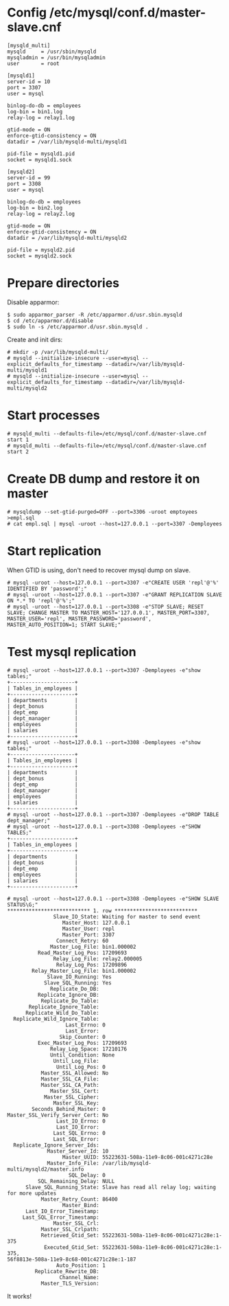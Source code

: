 # Config /etc/mysql/conf.d/master-slave.cnf

    [mysqld_multi]
    mysqld     = /usr/sbin/mysqld
    mysqladmin = /usr/bin/mysqladmin
    user       = root
    
    [mysqld1]
    server-id = 10
    port = 3307
    user = mysql
    
    binlog-do-db = employees
    log-bin = bin1.log
    relay-log = relay1.log
    
    gtid-mode = ON
    enforce-gtid-consistency = ON
    datadir = /var/lib/mysqld-multi/mysqld1
    
    pid-file = mysqld1.pid
    socket = mysqld1.sock
    
    [mysqld2]
    server-id = 99
    port = 3308
    user = mysql
    
    binlog-do-db = employees
    log-bin = bin2.log
    relay-log = relay2.log
    
    gtid-mode = ON
    enforce-gtid-consistency = ON
    datadir = /var/lib/mysqld-multi/mysqld2
    
    pid-file = mysqld2.pid
    socket = mysqld2.sock

# Prepare directories
Disable apparmor:

    $ sudo apparmor_parser -R /etc/apparmor.d/usr.sbin.mysqld
    $ cd /etc/apparmor.d/disable
    $ sudo ln -s /etc/apparmor.d/usr.sbin.mysqld .

Create and init dirs:

    # mkdir -p /var/lib/mysqld-multi/
    # mysqld --initialize-insecure --user=mysql --explicit_defaults_for_timestamp --datadir=/var/lib/mysqld-multi/mysqld1
    # mysqld --initialize-insecure --user=mysql --explicit_defaults_for_timestamp --datadir=/var/lib/mysqld-multi/mysqld2

# Start processes

    # mysqld_multi --defaults-file=/etc/mysql/conf.d/master-slave.cnf start 1
    # mysqld_multi --defaults-file=/etc/mysql/conf.d/master-slave.cnf start 2

# Create DB dump and restore it on master

    # mysqldump --set-gtid-purged=OFF --port=3306 -uroot emptoyees >empl.sql
    # cat empl.sql | mysql -uroot --host=127.0.0.1 --port=3307 -Demployees

# Start replication
When GTID is using, don't need to recover mysql dump on slave.

    # mysql -uroot --host=127.0.0.1 --port=3307 -e"CREATE USER 'repl'@'%' IDENTIFIED BY 'password';"
    # mysql -uroot --host=127.0.0.1 --port=3307 -e"GRANT REPLICATION SLAVE ON *.* TO 'repl'@'%';"
    # mysql -uroot --host=127.0.0.1 --port=3308 -e"STOP SLAVE; RESET SLAVE; CHANGE MASTER TO MASTER_HOST='127.0.0.1', MASTER_PORT=3307, MASTER_USER='repl', MASTER_PASSWORD='password', MASTER_AUTO_POSITION=1; START SLAVE;"

# Test mysql replication

    # mysql -uroot --host=127.0.0.1 --port=3307 -Demployees -e"show tables;"
    +---------------------+
    | Tables_in_employees |
    +---------------------+
    | departments         |
    | dept_bonus          |
    | dept_emp            |
    | dept_manager        |
    | employees           |
    | salaries            |
    +---------------------+
    # mysql -uroot --host=127.0.0.1 --port=3308 -Demployees -e"show tables;"
    +---------------------+
    | Tables_in_employees |
    +---------------------+
    | departments         |
    | dept_bonus          |
    | dept_emp            |
    | dept_manager        |
    | employees           |
    | salaries            |
    +---------------------+
    # mysql -uroot --host=127.0.0.1 --port=3307 -Demployees -e"DROP TABLE dept_manager;"
    # mysql -uroot --host=127.0.0.1 --port=3308 -Demployees -e"SHOW TABLES;"
    +---------------------+
    | Tables_in_employees |
    +---------------------+
    | departments         |
    | dept_bonus          |
    | dept_emp            |
    | employees           |
    | salaries            |
    +---------------------+
    
    # mysql -uroot --host=127.0.0.1 --port=3308 -Demployees -e"SHOW SLAVE STATUS\G;"
    *************************** 1. row ***************************
                   Slave_IO_State: Waiting for master to send event
                      Master_Host: 127.0.0.1
                      Master_User: repl
                      Master_Port: 3307
                    Connect_Retry: 60
                  Master_Log_File: bin1.000002
              Read_Master_Log_Pos: 17209693
                   Relay_Log_File: relay2.000005
                    Relay_Log_Pos: 17209896
            Relay_Master_Log_File: bin1.000002
                 Slave_IO_Running: Yes
                Slave_SQL_Running: Yes
                  Replicate_Do_DB:
              Replicate_Ignore_DB:
               Replicate_Do_Table:
           Replicate_Ignore_Table:
          Replicate_Wild_Do_Table:
      Replicate_Wild_Ignore_Table:
                       Last_Errno: 0
                       Last_Error:
                     Skip_Counter: 0
              Exec_Master_Log_Pos: 17209693
                  Relay_Log_Space: 17210176
                  Until_Condition: None
                   Until_Log_File:
                    Until_Log_Pos: 0
               Master_SSL_Allowed: No
               Master_SSL_CA_File:
               Master_SSL_CA_Path:
                  Master_SSL_Cert:
                Master_SSL_Cipher:
                   Master_SSL_Key:
            Seconds_Behind_Master: 0
    Master_SSL_Verify_Server_Cert: No
                    Last_IO_Errno: 0
                    Last_IO_Error:
                   Last_SQL_Errno: 0
                   Last_SQL_Error:
      Replicate_Ignore_Server_Ids:
                 Master_Server_Id: 10
                      Master_UUID: 55223631-508a-11e9-8c06-001c4271c28e
                 Master_Info_File: /var/lib/mysqld-multi/mysqld2/master.info
                        SQL_Delay: 0
              SQL_Remaining_Delay: NULL
          Slave_SQL_Running_State: Slave has read all relay log; waiting for more updates
               Master_Retry_Count: 86400
                      Master_Bind:
          Last_IO_Error_Timestamp:
         Last_SQL_Error_Timestamp:
                   Master_SSL_Crl:
               Master_SSL_Crlpath:
               Retrieved_Gtid_Set: 55223631-508a-11e9-8c06-001c4271c28e:1-375
                Executed_Gtid_Set: 55223631-508a-11e9-8c06-001c4271c28e:1-375,
    56f8813e-508a-11e9-8c68-001c4271c28e:1-187
                    Auto_Position: 1
             Replicate_Rewrite_DB:
                     Channel_Name:
               Master_TLS_Version:

It works!
